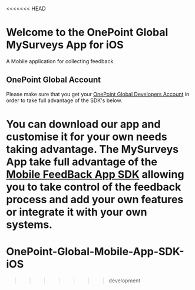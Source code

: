<<<<<<< HEAD
# Welcome to the OnePoint Global MySurveys App for iOS
A Mobile application for collecting feedback

## OnePoint Global Account
Please make sure that you get your [OnePoint Global Developers Account](http://www.onepointglobal.com/MobileSurveys/SurveyPlatform/createGlobalAccount) in order to take full advantage of the SDK's below.

You can download our app and customise it for your own needs taking advantage.
The MySurveys App take full advantage of the [Mobile FeedBack App SDK](http://github.com/OnePointGlobal/OnePoint-Global-Mobile-App-SDK-ios) allowing you to take control of the feedback process and
add your own features or integrate it with your own systems.
=======
# OnePoint-Global-Mobile-App-SDK-iOS

>>>>>>> development
